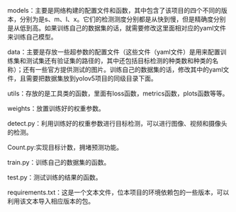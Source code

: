 models：主要是网络构建的配置文件和函数，其中包含了该项目的四个不同的版本，分别为是s、m、l、x。它们的检测测度分别都是从快到慢，但是精确度分别是从低到高。如果训练自己的数据集的话，就需要修改这里面相对应的yaml文件来训练自己模型。

data：主要是存放一些超参数的配置文件（这些文件（yaml文件）是用来配置训练集和测试集还有验证集的路径的，其中还包括目标检测的种类数和种类的名称）；还有一些官方提供测试的图片。训练自己的数据集的话，修改其中的yaml文件，且需要把数据集放到yolov5项目的同级目录下面。

utils：存放的是工具类的函数，里面有loss函数，metrics函数，plots函数等等。

weights：放置训练好的权重参数。

detect.py：利用训练好的权重参数进行目标检测，可以进行图像、视频和摄像头的检测。

Count.py:实现目标计数，拥堵预测功能。

train.py：训练自己的数据集的函数。

test.py：测试训练的结果的函数。

requirements.txt：这是一个文本文件，位本项目的环境依赖包的一些版本，可以利用该文本导入相应版本的包。